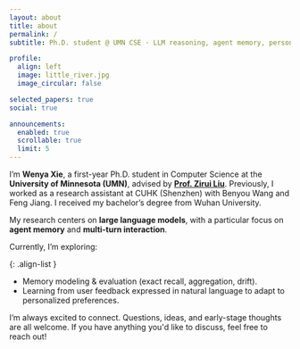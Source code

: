 ```yaml
---
layout: about
title: about
permalink: /
subtitle: Ph.D. student @ UMN CSE · LLM reasoning, agent memory, personalization

profile:
  align: left
  image: little_river.jpg
  image_circular: false

selected_papers: true
social: true

announcements:
  enabled: true
  scrollable: true
  limit: 5
---
```


I’m **Wenya Xie**, a first-year Ph.D. student in Computer Science at the **University of Minnesota (UMN)**, advised by [**Prof. Zirui Liu**](https://zirui-ray-liu.github.io/). Previously, I worked as a research assistant at CUHK (Shenzhen) with Benyou Wang and Feng Jiang. I received my bachelor’s degree from Wuhan University.

My research centers on **large language models**, with a particular focus on **agent memory** and **multi-turn interaction**.

Currently, I’m exploring:

{: .align-list }
- Memory modeling & evaluation (exact recall, aggregation, drift).
- Learning from user feedback expressed in natural language to adapt to personalized preferences.

I’m always excited to connect. Questions, ideas, and early-stage thoughts are all welcome.
If you have anything you'd like to discuss, feel free to reach out!
